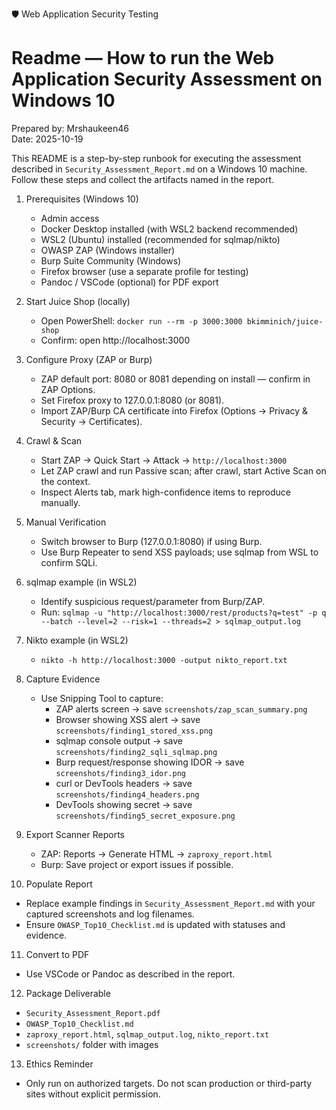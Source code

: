 
🛡️ Web Application Security Testing
# Readme — How to run the Web Application Security Assessment on Windows 10

Prepared by: Mrshaukeen46  
Date: 2025-10-19

This README is a step-by-step runbook for executing the assessment described in `Security_Assessment_Report.md` on a Windows 10 machine. Follow these steps and collect the artifacts named in the report.

1) Prerequisites (Windows 10)
   - Admin access
   - Docker Desktop installed (with WSL2 backend recommended)
   - WSL2 (Ubuntu) installed (recommended for sqlmap/nikto)
   - OWASP ZAP (Windows installer)
   - Burp Suite Community (Windows)
   - Firefox browser (use a separate profile for testing)
   - Pandoc / VSCode (optional) for PDF export

2) Start Juice Shop (locally)
   - Open PowerShell:
     `docker run --rm -p 3000:3000 bkimminich/juice-shop`
   - Confirm: open http://localhost:3000

3) Configure Proxy (ZAP or Burp)
   - ZAP default port: 8080 or 8081 depending on install — confirm in ZAP Options.
   - Set Firefox proxy to 127.0.0.1:8080 (or 8081).
   - Import ZAP/Burp CA certificate into Firefox (Options -> Privacy & Security -> Certificates).

4) Crawl & Scan
   - Start ZAP -> Quick Start -> Attack -> `http://localhost:3000`
   - Let ZAP crawl and run Passive scan; after crawl, start Active Scan on the context.
   - Inspect Alerts tab, mark high-confidence items to reproduce manually.

5) Manual Verification
   - Switch browser to Burp (127.0.0.1:8080) if using Burp.
   - Use Burp Repeater to send XSS payloads; use sqlmap from WSL to confirm SQLi.

6) sqlmap example (in WSL2)
   - Identify suspicious request/parameter from Burp/ZAP.
   - Run:
     `sqlmap -u "http://localhost:3000/rest/products?q=test" -p q --batch --level=2 --risk=1 --threads=2 > sqlmap_output.log`

7) Nikto example (in WSL2)
   - `nikto -h http://localhost:3000 -output nikto_report.txt`

8) Capture Evidence
   - Use Snipping Tool to capture:
     - ZAP alerts screen -> save `screenshots/zap_scan_summary.png`
     - Browser showing XSS alert -> save `screenshots/finding1_stored_xss.png`
     - sqlmap console output -> save `screenshots/finding2_sqli_sqlmap.png`
     - Burp request/response showing IDOR -> save `screenshots/finding3_idor.png`
     - curl or DevTools headers -> save `screenshots/finding4_headers.png`
     - DevTools showing secret -> save `screenshots/finding5_secret_exposure.png`

9) Export Scanner Reports
   - ZAP: Reports -> Generate HTML -> `zaproxy_report.html`
   - Burp: Save project or export issues if possible.

10) Populate Report
   - Replace example findings in `Security_Assessment_Report.md` with your captured screenshots and log filenames.
   - Ensure `OWASP_Top10_Checklist.md` is updated with statuses and evidence.

11) Convert to PDF
   - Use VSCode or Pandoc as described in the report.

12) Package Deliverable
   - `Security_Assessment_Report.pdf`
   - `OWASP_Top10_Checklist.md`
   - `zaproxy_report.html`, `sqlmap_output.log`, `nikto_report.txt`
   - `screenshots/` folder with images

13) Ethics Reminder
   - Only run on authorized targets. Do not scan production or third-party sites without explicit permission.

